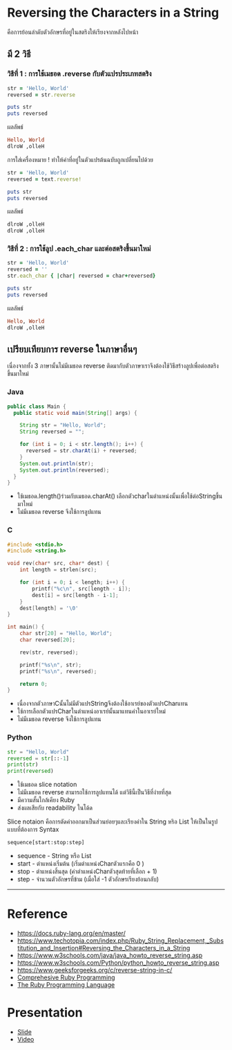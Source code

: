 # Reversing the Characters in a String
คือการย้อนลำดับตัวอักษรที่อยู่ในสตริงให้เรียงจากหลังไปหน้า   
## มี 2 วิธี

### วิธีที่ 1 : การใช้เมธอด .reverse กับตัวแปรประเภทสตริง
```ruby
str = 'Hello, World'
reversed = str.reverse

puts str
puts reversed
```
ผลลัพธ์
```ruby
Hello, World
dlroW ,olleH
```

การใส่เครื่องหมาย ! ทำให้ค่าที่อยู่ในตัวแปรต้นฉบับถูกเปลี่ยนไปด้วย
```ruby
str = 'Hello, World'
reversed = text.reverse!

puts str
puts reversed
```
ผลลัพธ์
```ruby
dlroW ,olleH
dlroW ,olleH
```

### วิธีที่ 2 : การใช้ลูป .each_char และต่อสตริงขึ้นมาใหม่
```ruby
str = 'Hello, World'
reversed = ''
str.each_char { |char| reversed = char+reversed}

puts str
puts reversed
```
ผลลัพธ์
```ruby
Hello, World
dlroW ,olleH
```

## เปรียบเทียบการ reverse ในภาษาอื่นๆ
เนื่องจากทั้ง 3 ภาษานั้นไม่มีเมธอด reverse ติดมากับตัวภาษาเราจึงต้องใช้วิธีสร้างลูปเพื่อต่อสตริงขึ้นมาใหม่

### Java
```java
public class Main {
  public static void main(String[] args) {

    String str = "Hello, World";
    String reversed = "";

    for (int i = 0; i < str.length(); i++) {
      reversed = str.charAt(i) + reversed;
    }
    System.out.println(str);
    System.out.println(reversed);
  }
}
```
 - ใช้เมธอด.length()ร่วมกับเมธอด.charAt() เลือกตัวcharในตำแหน่งนั้นเพื่อใช้ต่อStringขึ้นมาใหม่
 - ไม่มีเมธอด reverse จึงใช้การลูปแทน

### C
```c
#include <stdio.h>
#include <string.h>

void rev(char* src, char* dest) {
    int length = strlen(src);

    for (int i = 0; i < length; i++) {
        printf("%c\n", src[length - i]);
        dest[i] = src[length - i-1];  
    }
    dest[length] = '\0'
}

int main() {
    char str[20] = "Hello, World";
    char reversed[20];   

    rev(str, reversed);

    printf("%s\n", str);
    printf("%s\n", reversed);

    return 0;
}
```
 - เนื่องจากตัวภาษาCนั้นไม่มีตัวแปรStringจึงต้องใช้อาเรย์ของตัวแปรCharแทน   
 - ใช้การเลือกตัวแปรCharในตำแหน่งอาเรย์นั้นมาแทนค่าในอาเรย์ใหม่
 - ไม่มีเมธอด reverse จึงใช้การลูปแทน

### Python
```python
str = "Hello, World"
reversed = str[::-1]
print(str)
print(reversed)
```
- ใช้เมธอด slice notation
- ไม่มีเมธอด reverse สามารถใช้การลูปแทนได้ แต่วิธีนี้เป็นวิธีที่ง่ายที่สุด
- มีความสั้นใกล้เคียง Ruby
- ส่งผลเสียกับ readability ในโด้ด
  
Slice notaion คือการตัดค่าออกมาเป็นส่วนย่อยๆและเรียงค่าใน String หริอ List ให้เป็นในรูปแบบที่ต้องการ
Syntax
```python
sequence[start:stop:step]
```
 - sequence - String หรือ List  
 - start - ตำแหน่งเริ่มต้น (เริ่มตำแหน่งCharตัวแรกคือ 0 )  
 - stop - ตำแหน่งสิ้นสุด (ค่าตำแหน่งCharตัวสุดท้ายที่เลือก + 1)
 - step - จำนวนตัวอักษรที่ข้าม (เมื่อใส่ -1 ตัวอักษรเรียงย้อนกลับ)


---
# Reference 
- https://docs.ruby-lang.org/en/master/
- https://www.techotopia.com/index.php/Ruby_String_Replacement,_Substitution_and_Insertion#Reversing_the_Characters_in_a_String
- https://www.w3schools.com/java/java_howto_reverse_string.asp
- https://www.w3schools.com/Python/python_howto_reverse_string.asp
- https://www.geeksforgeeks.org/c/reverse-string-in-c/
- [Comprehesive Ruby Programming](https://github.com/maniramakumar/the-best-ruby-books/blob/master/books/Comprehensive%20Ruby%20Programming.pdf)
- [The Ruby Programming Language](https://github.com/maniramakumar/the-best-ruby-books/blob/master/books/The%20Ruby%20Programming%20Language.pdf)
# Presentation
- [Slide](https://docs.google.com/presentation/d/1m96ErW8tCEvwQms2POYeDUaMOeYHOpo_/edit?usp=sharing&ouid=105156766385395799315&rtpof=true&sd=true)
- [Video]()
